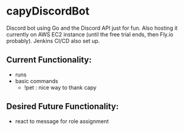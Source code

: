 # capyDiscordBot
Discord bot using Go and the Discord API just for fun.
Also hosting it currently on AWS EC2 instance (until the free trial ends, then Fly.io probably).
Jenkins CI/CD also set up. 

## Current Functionality:
- runs
- basic commands
    - !pet : nice way to thank capy

## Desired Future Functionality:
- react to message for role assignment
